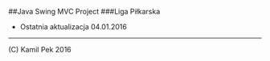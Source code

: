 ##Java Swing MVC Project
###Liga Piłkarska

* Ostatnia aktualizacja 04.01.2016

---
(C) Kamil Pek 2016
